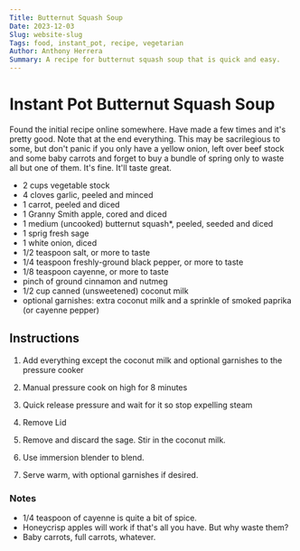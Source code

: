 ```yaml
---
Title: Butternut Squash Soup
Date: 2023-12-03
Slug: website-slug
Tags: food, instant_pot, recipe, vegetarian
Author: Anthony Herrera
Summary: A recipe for butternut squash soup that is quick and easy.
---
```



# Instant Pot Butternut Squash Soup

Found the initial recipe online somewhere. Have made a few times and it's pretty good. Note that at the end everything.
This may be sacrilegious to some, but don't panic if you only have a yellow onion, left over beef stock and some baby
carrots and forget to buy a bundle of spring only to waste all but one of them. It's fine. It'll taste great. 


* 2 cups vegetable stock
* 4 cloves garlic, peeled and minced
* 1 carrot, peeled and diced
* 1 Granny Smith apple, cored and diced 
* 1 medium (uncooked) butternut squash*, peeled, seeded and diced
* 1 sprig fresh sage
* 1 white onion, diced
* 1/2 teaspoon salt, or more to taste
* 1/4 teaspoon freshly-ground black pepper, or more to taste
* 1/8 teaspoon cayenne, or more to taste
* pinch of ground cinnamon and nutmeg
* 1/2 cup canned (unsweetened) coconut milk
* optional garnishes: extra coconut milk and a sprinkle of smoked paprika (or cayenne pepper)

## Instructions

1. Add everything except the coconut milk and optional garnishes to the pressure cooker

 2. Manual pressure cook on high for 8 minutes
 3. Quick release pressure and wait for it so stop expelling steam
 4. Remove Lid
3. Remove and discard the sage.  Stir in the coconut milk.
4. Use immersion blender to blend.
5. Serve warm, with optional garnishes if desired.

### Notes
* 1/4 teaspoon of cayenne is quite a bit of spice.
* Honeycrisp apples will work if that's all you have. But why waste them?
* Baby carrots, full carrots, whatever.
